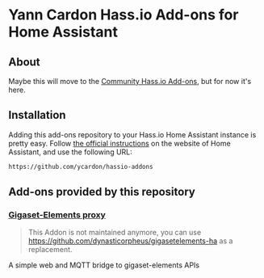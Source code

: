 # Yann Cardon Hass.io Add-ons for Home Assistant

## About

Maybe this will move to the [Community Hass.io Add-ons](https://github.com/hassio-addons/repository), but for now it's here.

## Installation

Adding this add-ons repository to your Hass.io Home Assistant instance is
pretty easy. Follow [the official instructions](https://www.home-assistant.io/hassio/installing_third_party_addons/) on the
website of Home Assistant, and use the following URL:

```txt
https://github.com/ycardon/hassio-addons
```

## Add-ons provided by this repository

### [Gigaset-Elements proxy](https://github.com/ycardon/gigaset-elements-proxy)

> This Addon is not maintained anymore, you can use https://github.com/dynasticorpheus/gigasetelements-ha as a replacement.

A simple web and MQTT bridge to gigaset-elements APIs
